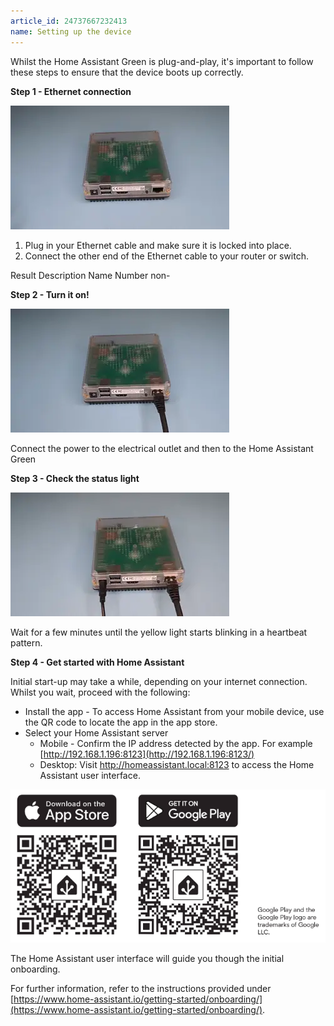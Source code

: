 ```yaml
---
article_id: 24737667232413
name: Setting up the device
---
```


Whilst the Home Assistant Green is plug-and-play, it's important to follow these steps to ensure that the device boots up correctly.

**Step 1 - Ethernet connection**

![](/static/img/green-connect-ethernet.webp)

1.  Plug in your Ethernet cable and make sure it is locked into place.
2.  Connect the other end of the Ethernet cable to your router or switch.

Result Description Name Number
non-

**Step 2 - Turn it on!**

![](/static/img/green-connect-power.webp)

Connect the power to the electrical outlet and then to the Home Assistant Green

**Step 3 - Check the status light**

![](/static/img/green-heartbeat.webp)

Wait for a few minutes until the yellow light starts blinking in a heartbeat pattern.

**Step 4 - Get started with Home Assistant**

Initial start-up may take a while, depending on your internet connection. Whilst you wait, proceed with the following:

- Install the app - To access Home Assistant from your mobile device, use the QR code to locate the app in the app store.
- Select your Home Assistant server
  - Mobile - Confirm the IP address detected by the app. For example [http://192.168.1.196:8123](http://192.168.1.196:8123/)
  - Desktop: Visit http://homeassistant.local:8123 to access the Home Assistant user interface.

![](/static/img/home-assistant-app-qr-codes.webp)

The Home Assistant user interface will guide you though the initial onboarding.

For further information, refer to the instructions provided under [https://www.home-assistant.io/getting-started/onboarding/](https://www.home-assistant.io/getting-started/onboarding/).

